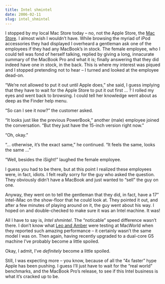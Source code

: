 ```yaml
---
title: Intel shmintel
date: 2006-02-11
slug: intel_shmintel
---
```

<p>I stopped by my local Mac Store today &#8211; no, not the Apple Store, the <a href="http://www.thecomputerstore.com ">Mac Store</a>. I almost wish I wouldn&#8217;t have. 
While browsing the myriad of iPod accessories they had displayed I overheard a gentleman ask one of the employees if they had any MacBook&#8217;s in stock. The female employee, who I could tell was fond of herself talking, replied by giving a long, innacurate summary of the MacBook Pro and what it is; finally answering that they did indeed have one in stock, in the back. This is where my interest was piqued and I stopped pretending not to hear &#8211; I turned and looked at the employee dead-on.</p>

<p>&#8220;We&#8217;re not allowed to put it out until Apple does,&#8221; she said, I guess implying that they have to wait for the Apple Store to put it out first &#8230; ? I rolled my eyes and went back to browsing. I could tell her knowledge went about as deep as the Finder help menu.</p>

<p>&#8220;So can I see it now?&#8221; the customer asked.</p>

<p>&#8220;It looks just like the previous PowerBook,&#8221; another (male) employee joined the conversation. &#8220;But they just have the 15-inch version right now.&#8221;</p>

<p>&#8220;Oh, okay.&#8221;</p>

<p>&#8220;&#8230; otherwise, it&#8217;s the exact same,&#8221; he continued. &#8220;It feels the same, looks the same &#8230;&#8221;</p>

<p>&#8220;Well, besides the iSight!&#8221; laughed the female employee.</p>

<p>I guess you had to be there, but at this point I realized these employees were, in fact, idiots. I felt really sorry for the guy who asked the question. They obviously didn&#8217;t have a MacBook and just wanted to &#8220;sell&#8221; the guy on one.</p>

<p>Anyway, they went on to tell the gentleman that they did, in fact, have a 17&#8221; Intel-iMac on the show-floor that he could look at. They pointed it out, and after a few minutes of playing around on it, the guy went about his way. I hoped on and double-checked to make sure it was an Intel machine. It was!</p>

<p>All I have to say is, <em>Intel shmintel</em>. The &#8220;noticable&#8221; speed difference wasn&#8217;t there. I don&#8217;t know what <a href="http://macbreak.com/">Leo and Amber</a> were testing at MacWorld when they reported such amazing performance &#8211; it certainly wasn&#8217;t the same model I was on. Then again, having recently upgraded to a dual-core G5 machine I&#8217;ve probably become a little spoiled.</p>

<p>Okay, I admit, I&#8217;ve <em>definitely</em> become a little spoiled.</p>

<p>Still, I was expecting more &#8211; you know, because of all the &#8220;4x faster&#8221; hype Apple has been pushing. I guess I&#8217;ll just have to wait for the &#8220;real world&#8221; benchmarks, and the MacBook Pro&#8217;s release, to see if this Intel business is what it&#8217;s cracked up to be.</p>
